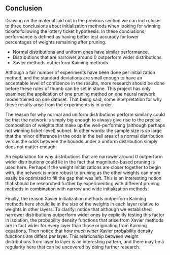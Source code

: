 ## Conclusion

Drawing on the material laid out in the previous section we can inch closer to
three conclusions about initialization methods when looking for winning tickets
following the lottery ticket hypothesis. In these conclusions, performance is
defined as having better test accuracy for lower percentages of weights
remaining after pruning.

* Normal distributions and uniform ones have similar performance.
* Distributions that are narrower around $0$ outperform wider distributions.
* Xavier methods outperform Kaiming methods.

Although a fair number of experiments have been done per initialization method,
and the standard deviations are small enough to have an acceptable level of
confidence in the results, more research should be done before these rules of
thumb can be set in stone. This project has only examined the application of
one pruning method on one neural network model trained on one dataset. That
being said, some interpretation for why these results arise from the
experiments is in order.

The reason for why normal and uniform distributions perform similarly could be
that the network is simply big enough to always give rise to the precise
composition of weights that make up the well-performing (although perhaps not
winning ticket-level) subnet. In other words: the sample size is so large that
the minor difference in the odds in the bell area of a normal distribution
versus the odds between the bounds under a uniform distribution simply does not
matter enough.

An explanation for why distributions that are narrower around $0$ outperform
wider distributions could lie in the fact that magnitude-based pruning is used
here. Perhaps if the weight initializations are closer together to begin with,
the network is more robust to pruning as the other weights can more easily be
optimized to fill the gap that was left. This is an interesting notion that
should be researched further by experimenting with different pruning methods
in combination with narrow and wide initialization methods.

Finally, the reason Xavier initialization methods outperform Kaiming methods
here should lie in the size of the weights in each layer relative to weights in
other layers. To clarify: notice that although we established narrower
distributions outperform wider ones by explicitly testing this factor in
isolation, the probability density functions that arise from Xavier methods are
in fact wider for every layer than those originating from Kaiming equations.
Then notice that _how much wider_ Xavier probability density functions are
differs per layer. This relationship between weight distributions from layer to
layer is an interesting pattern, and there may be a regularity here that can be
uncovered by doing further research.
